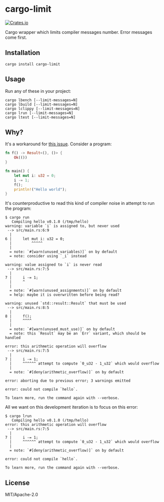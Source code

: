 # cargo-limit
[![Crates.io](https://img.shields.io/crates/v/cargo-limit.svg)](https://crates.io/crates/cargo-limit)

Cargo wrapper which limits compiler messages number. Error messages come first.

## Installation
```
cargo install cargo-limit
```

## Usage
Run any of these in your project:
```
cargo lbench [--limit-messages=N]
cargo lbuild [--limit-messages=N]
cargo lclippy [--limit-messages=N]
cargo lrun [--limit-messages=N]
cargo ltest [--limit-messages=N]
```

## Why?
It's a workaround for [this issue](https://github.com/rust-lang/rust/issues/27189). Consider a program:
```rust
fn f() -> Result<(), ()> {
    Ok(())
}

fn main() {
    let mut i: u32 = 0;
    i -= 1;
    f();
    println!("Hello world");
}
```

It's counterproductive to read this kind of compiler noise in attempt to run the program:
```
$ cargo run
   Compiling hello v0.1.0 (/tmp/hello)
warning: variable `i` is assigned to, but never used
 --> src/main.rs:6:9
  |
6 |     let mut i: u32 = 0;
  |         ^^^^^
  |
  = note: `#[warn(unused_variables)]` on by default
  = note: consider using `_i` instead

warning: value assigned to `i` is never read
 --> src/main.rs:7:5
  |
7 |     i -= 1;
  |     ^
  |
  = note: `#[warn(unused_assignments)]` on by default
  = help: maybe it is overwritten before being read?

warning: unused `std::result::Result` that must be used
 --> src/main.rs:8:5
  |
8 |     f();
  |     ^^^^
  |
  = note: `#[warn(unused_must_use)]` on by default
  = note: this `Result` may be an `Err` variant, which should be handled

error: this arithmetic operation will overflow
 --> src/main.rs:7:5
  |
7 |     i -= 1;
  |     ^^^^^^ attempt to compute `0_u32 - 1_u32` which would overflow
  |
  = note: `#[deny(arithmetic_overflow)]` on by default

error: aborting due to previous error; 3 warnings emitted

error: could not compile `hello`.

To learn more, run the command again with --verbose.
```

All we want on this development iteration is to focus on this error:
```
$ cargo lrun
   Compiling hello v0.1.0 (/tmp/hello)
error: this arithmetic operation will overflow
 --> src/main.rs:7:5
  |
7 |     i -= 1;
  |     ^^^^^^ attempt to compute `0_u32 - 1_u32` which would overflow
  |
  = note: `#[deny(arithmetic_overflow)]` on by default

error: could not compile `hello`.

To learn more, run the command again with --verbose.
```

## License
MIT/Apache-2.0
